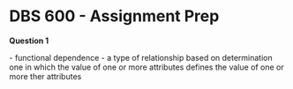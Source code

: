 # DBS 600 - Assignment Prep

**Question 1**

\- functional dependence - a type of relationship based on determination one in which the value of one or more attributes defines the value of one or more ther attributes

